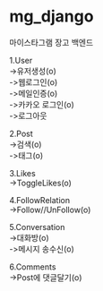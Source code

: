 # mg_django

마이스타그램 장고 백엔드

1.User<br>
->유저생성(o)<br>
->웹로그인(o)<br>
->메일인증(o)<br>
->카카오 로그인(o)<br>
->로그아웃<br>

2.Post<br>
->검색(o)<br>
->태그(o)<br>

3.Likes<br>
->ToggleLikes(o)<br>

4.FollowRelation<br>
->Follow//UnFollow(o)<br>

5.Conversation<br>
->대화방(o)<br>
->메시지 송수신(o)<br>

6.Comments<br>
->Post에 댓글달기(o) <br>
